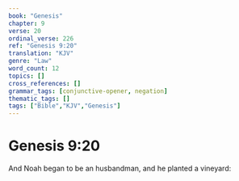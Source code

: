 ```yaml
---
book: "Genesis"
chapter: 9
verse: 20
ordinal_verse: 226
ref: "Genesis 9:20"
translation: "KJV"
genre: "Law"
word_count: 12
topics: []
cross_references: []
grammar_tags: [conjunctive-opener, negation]
thematic_tags: []
tags: ["Bible","KJV","Genesis"]
---
```


# Genesis 9:20

And Noah began to be an husbandman, and he planted a vineyard:
